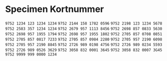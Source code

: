 # Specimen Kortnummer


```9752 1234 123 1234 1234```
```9752 2144 158 1782 0596```
```9752 2198 123 1234 5678```
```9752 2583 357 1234 1234```
```9752 2679 957 1113 8456```
```9752 2698 857 0833 5630```
```9752 2698 957 1955 1794```
```9752 2698 957 1955 1802```
```9752 2705 857 0708 0851```
```9752 2705 857 0817 7233```
```9752 2705 857 0984 2280```
```9752 2705 957 2190 6098```
```9752 2705 957 2190 8845```
```9752 2726 989 0198 4756```
```9752 2726 989 0234 5593```
```9752 2726 989 0526 3629```
```9752 3058 832 0001 3645```
```9752 3058 832 0007 3G45```
```9752 9999 999 0000 1234```
